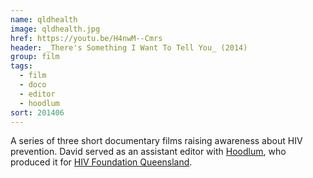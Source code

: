 ```yaml
---
name: qldhealth
image: qldhealth.jpg
href: https://youtu.be/H4nwM--Cmrs
header: _There's Something I Want To Tell You_ (2014)
group: film
tags:
  - film
  - doco
  - editor
  - hoodlum
sort: 201406
---
```

A series of three short documentary films raising awareness about HIV prevention. David served as an assistant editor with [Hoodlum](http://www.hoodlum.com.au/), who produced it for [HIV Foundation Queensland](http://endhiv.qld.gov.au/).
